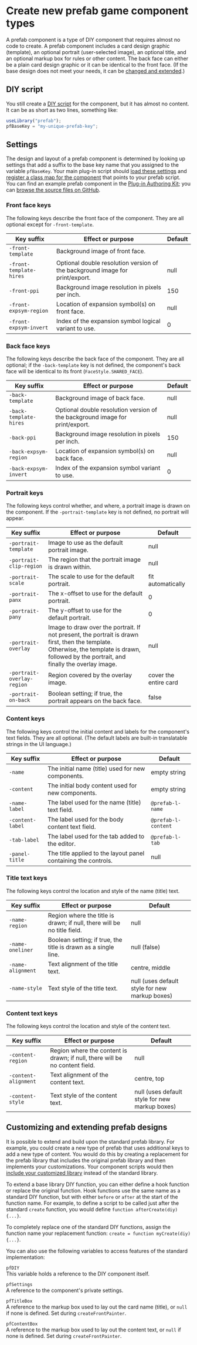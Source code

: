 # Create new prefab game component types

A prefab component is a type of DIY component that requires almost no code to create. A prefab component includes a card design graphic (template), an optional portrait (user-selected image), an optional title, and an optional markup box for rules or other content. The back face can either be a plain card design graphic or it can be identical to the front face. (If the base design does not meet your needs, it can be [changed and extended](#customizing-and-extending-prefab-designs).)

## DIY script

You still create a [DIY script](dm-diy.md) for the component, but it has almost no content. It can be as short as two lines, something like:

```js
useLibrary("prefab");
pfBaseKey = "my-unique-prefab-key";
```

## Settings

The design and layout of a prefab component is determined by looking up settings that add a suffix to the base key name that you assigned to the variable `pfBaseKey`. Your main plug-in script should [load these settings](dm-res-settings.md) and [register a class map for the component](dm-res-classmap.md) that points to your prefab script. You can find an example prefab component in the [Plug-in Authoring Kit](dm-pak.md); you can [browse the source files on GitHub](https://github.com/CGJennings/se3docs/tree/master/Plug-in%20Authoring%20Kit/DIY%20Examples/Prefab).

### Front face keys

The following keys describe the front face of the component. They are all optional except for `-front-template`.

| Key suffix              | Effect or purpose                                            | Default |
| ----------------------- | ------------------------------------------------------------ | ------- |
| `-front-template`       | Background image of front face.                              |         |
| `-front-template-hires` | Optional double resolution version of the background image for print/export. | null    |
| `-front-ppi`            | Background image resolution in pixels per inch.              | 150     |
| `-front-expsym-region`  | Location of expansion symbol(s) on front face.               | null    |
| `-front-expsym-invert`  | Index of the expansion symbol logical variant to use.        | 0       |

### Back face keys

The following keys describe the back face of the component. They are all optional; if the `-back-template` key is not defined, the component's back face will be identical to its front (`FaceStyle.SHARED_FACE`).

| Key suffix             | Effect or purpose                                            | Default |
| ---------------------- | ------------------------------------------------------------ | ------- |
| `-back-template`       | Background image of back face.                               | null    |
| `-back-template-hires` | Optional double resolution version of the background image for print/export. | null    |
| `-back-ppi`            | Background image resolution in pixels per inch.              | 150     |
| `-back-expsym-region`  | Location of expansion symbol(s) on back face.                | null    |
| `-back-expsym-invert`  | Index of the expansion symbol variant to use.                | 0       |

### Portrait keys

The following keys control whether, and where, a portrait image is drawn on the component. If the `-portrait-template` key is not defined, no portrait will appear.

| Key suffix                 | Effect or purpose                                            | Default               |
| -------------------------- | ------------------------------------------------------------ | --------------------- |
| `-portrait-template`       | Image to use as the default portrait image.                  | null                  |
| `-portrait-clip-region`    | The region that the portrait image is drawn within.          | null                  |
| `-portrait-scale`          | The scale to use for the default portrait.                   | fit automatically     |
| `-portrait-panx`           | The x-offset to use for the default portrait.                | 0                     |
| `-portrait-pany`           | The y-offset to use for the default portrait.                | 0                     |
| `-portrait-overlay`        | Image to draw over the portrait. If not present, the portrait is drawn first, then the template. Otherwise, the template is drawn, followed by the portrait, and finally the overlay image. | null                  |
| `-portrait-overlay-region` | Region covered by the overlay image.                         | cover the entire card |
| `-portrait-on-back`        | Boolean setting; if true, the portrait appears on the back face. | false                 |

### Content keys

The following keys control the initial content and labels for the component's text fields. They are all optional. (The default labels are built-in translatable strings in the UI language.)

| Key suffix       | Effect or purpose                                            | Default             |
| ---------------- | ------------------------------------------------------------ | ------------------- |
| `-name`          | The initial name (title) used for new components.            | empty string        |
| `-content`       | The initial body content used for new components.            | empty string        |
| `-name-label`    | The label used for the name (title) text field.              | `@prefab-l-name`    |
| `-content-label` | The label used for the body content text field.              | `@prefab-l-content` |
| `-tab-label`     | The label used for the tab added to the editor.              | `@prefab-l-tab`     |
| `-panel-title`   | The title applied to the layout panel containing the controls. | null                |

### Title text keys

The following keys control the location and style of the name (title) text.

| Key suffix        | Effect or purpose                                            | Default                                        |
| ----------------- | ------------------------------------------------------------ | ---------------------------------------------- |
| `-name-region`    | Region where the title is drawn; if null, there will be no title field. | null                                           |
| `-name-oneliner`  | Boolean setting; if true, the title is drawn as a single line. | null (false)                                   |
| `-name-alignment` | Text alignment of the title text.                            | centre, middle                                 |
| `-name-style`     | Text style of the title text.                                | null (uses default style for new markup boxes) |

### Content text keys

The following keys control the location and style of the content text.

| Key suffix           | Effect or purpose                                            | Default                                        |
| -------------------- | ------------------------------------------------------------ | ---------------------------------------------- |
| `-content-region`    | Region where the content is drawn; if null, there will be no content field. | null                                           |
| `-content-alignment` | Text alignment of the content text.                          | centre, top                                    |
| `-content-style`     | Text style of the content text.                              | null (uses default style for new markup boxes) |

## Customizing and extending prefab designs

It is possible to extend and build upon the standard prefab library. For example, you could create a new type of prefab that uses additional keys to add a new type of content. You would do this by creating a replacement for the prefab library that includes the original prefab library and then implements your customizations. Your component scripts would then [include your customized library](dm-script-api.md#defining-your-own-libraries) instead of the standard library.

To extend a base library DIY function, you can either define a hook function or replace the original function. Hook functions use the same name as a standard DIY function, but with either `before` or `after` at the start of the function name. For example, to define a script to be called just after the standard `create` function, you would define `function afterCreate(diy) {...}`.

To completely replace one of the standard DIY functions, assign the function name your replacement function: `create = function myCreate(diy) {...}`.

You can also use the following variables to access features of the standard implementation:

`pfDIY`  
This variable holds a reference to the DIY component itself.

`pfSettings`  
A reference to the component's private settings.

`pfTitleBox`  
A reference to the markup box used to lay out the card name (title), or `null` if none is defined. Set during `createFrontPainter`.

`pfContentBox`  
A reference to the markup box used to lay out the content text, or `null` if none is defined. Set during `createFrontPainter`.
